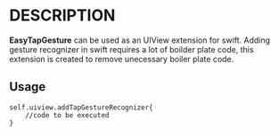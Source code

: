 
# DESCRIPTION
**EasyTapGesture** can be used as an UIView extension for swift. Adding gesture recognizer in swift requires a lot of boilder plate code, this extension is created to remove unecessary boiler plate code.

## Usage
    self.uiview.addTapGestureRecognizer{
        //code to be executed
    }

